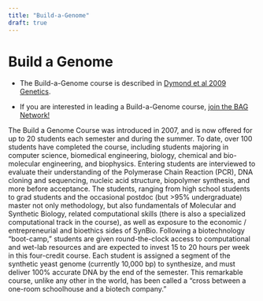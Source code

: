 ```yaml
---
title: "Build-a-Genome"
draft: true
---
```


# Build a Genome


* The Build-a-Genome course is described in [Dymond et al 2009 Genetics](https://academic.oup.com/genetics/article/181/1/13/6062926).

* If you are interested in leading a Build-a-Genome course, [join the BAG Network!](https://qubeshub.org/community/groups/bag/)


The Build a Genome Course was introduced in 2007, and is now offered for up to 20 students each semester and during the summer. To date, over 100 students have completed the course, including students majoring in computer science, biomedical engineering, biology, chemical and bio-molecular engineering, and biophysics. Entering students are interviewed to evaluate their understanding of the Polymerase Chain Reaction (PCR), DNA cloning and sequencing, nucleic acid structure, biopolymer synthesis, and more before acceptance. The students, ranging from high school students to grad students and the occasional postdoc (but &gt;95% undergraduate) master not only methodology, but also fundamentals of Molecular and Synthetic Biology, related computational skills (there is also a specialized computational track in the course), as well as exposure to the economic / entrepreneurial and bioethics sides of SynBio. Following a biotechnology “boot-camp,” students are given round-the-clock access to computational and wet-lab resources and are expected to invest 15 to 20 hours per week in this four-credit course. Each student is assigned a segment of the synthetic yeast genome (currently 10,000 bp) to synthesize, and must deliver 100% accurate DNA by the end of the semester. This remarkable course, unlike any other in the world, has been called a “cross between a one-room schoolhouse and a biotech company.” 

